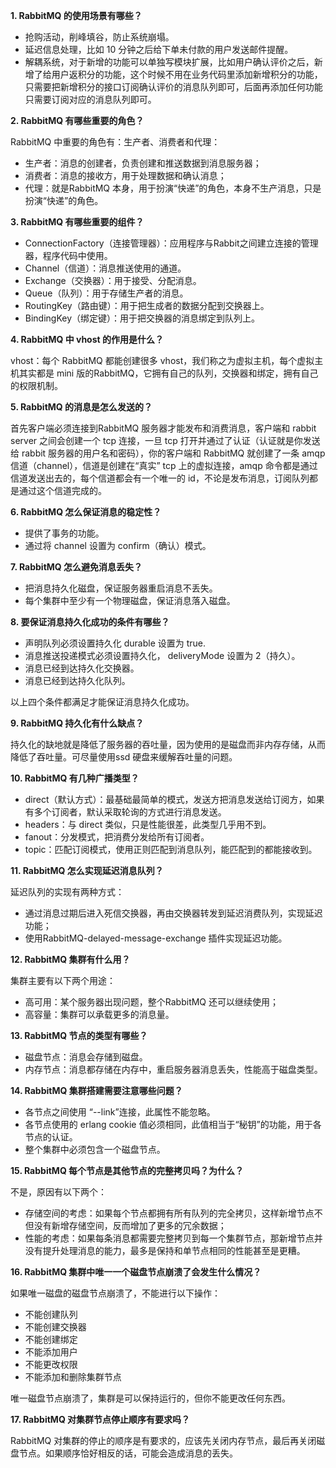 **1. RabbitMQ 的使用场景有哪些？**

* 抢购活动，削峰填谷，防止系统崩塌。
* 延迟信息处理，比如
  10 分钟之后给下单未付款的用户发送邮件提醒。
* 解耦系统，对于新增的功能可以单独写模块扩展，比如用户确认评价之后，新增了给用户返积分的功能，这个时候不用在业务代码里添加新增积分的功能，只需要把新增积分的接口订阅确认评价的消息队列即可，后面再添加任何功能只需要订阅对应的消息队列即可。

**2. RabbitMQ 有哪些重要的角色？**

RabbitMQ 中重要的角色有：生产者、消费者和代理：

* 生产者：消息的创建者，负责创建和推送数据到消息服务器；
* 消费者：消息的接收方，用于处理数据和确认消息；
* 代理：就是RabbitMQ 本身，用于扮演“快递”的角色，本身不生产消息，只是扮演“快递”的角色。

**3. RabbitMQ 有哪些重要的组件？**

* ConnectionFactory（连接管理器）：应用程序与Rabbit之间建立连接的管理器，程序代码中使用。
* Channel（信道）：消息推送使用的通道。
* Exchange（交换器）：用于接受、分配消息。
* Queue（队列）：用于存储生产者的消息。
* RoutingKey（路由键）：用于把生成者的数据分配到交换器上。
* BindingKey（绑定键）：用于把交换器的消息绑定到队列上。

**4. RabbitMQ 中 vhost 的作用是什么？**

vhost：每个 RabbitMQ 都能创建很多 vhost，我们称之为虚拟主机，每个虚拟主机其实都是 mini 版的RabbitMQ，它拥有自己的队列，交换器和绑定，拥有自己的权限机制。

**5. RabbitMQ 的消息是怎么发送的？**

首先客户端必须连接到RabbitMQ 服务器才能发布和消费消息，客户端和 rabbit server 之间会创建一个 tcp 连接，一旦 tcp 打开并通过了认证（认证就是你发送给 rabbit 服务器的用户名和密码），你的客户端和 RabbitMQ 就创建了一条 amqp 信道（channel），信道是创建在“真实” tcp 上的虚拟连接，amqp 命令都是通过信道发送出去的，每个信道都会有一个唯一的 id，不论是发布消息，订阅队列都是通过这个信道完成的。

**6. RabbitMQ 怎么保证消息的稳定性？**

* 提供了事务的功能。
* 通过将
  channel 设置为 confirm（确认）模式。

**7. RabbitMQ 怎么避免消息丢失？**

* 把消息持久化磁盘，保证服务器重启消息不丢失。
* 每个集群中至少有一个物理磁盘，保证消息落入磁盘。

**8. 要保证消息持久化成功的条件有哪些？**

* 声明队列必须设置持久化
  durable 设置为 true.
* 消息推送投递模式必须设置持久化，
  deliveryMode 设置为 2（持久）。
* 消息已经到达持久化交换器。
* 消息已经到达持久化队列。

以上四个条件都满足才能保证消息持久化成功。

**9. RabbitMQ 持久化有什么缺点？**

持久化的缺地就是降低了服务器的吞吐量，因为使用的是磁盘而非内存存储，从而降低了吞吐量。可尽量使用ssd 硬盘来缓解吞吐量的问题。

**10. RabbitMQ 有几种广播类型？**

* direct（默认方式）：最基础最简单的模式，发送方把消息发送给订阅方，如果有多个订阅者，默认采取轮询的方式进行消息发送。
* headers：与 direct 类似，只是性能很差，此类型几乎用不到。
* fanout：分发模式，把消费分发给所有订阅者。
* topic：匹配订阅模式，使用正则匹配到消息队列，能匹配到的都能接收到。

**11. RabbitMQ 怎么实现延迟消息队列？**

延迟队列的实现有两种方式：

* 通过消息过期后进入死信交换器，再由交换器转发到延迟消费队列，实现延迟功能；
* 使用RabbitMQ-delayed-message-exchange 插件实现延迟功能。

**12. RabbitMQ 集群有什么用？**

集群主要有以下两个用途：

* 高可用：某个服务器出现问题，整个RabbitMQ 还可以继续使用；
* 高容量：集群可以承载更多的消息量。

**13. RabbitMQ 节点的类型有哪些？**

* 磁盘节点：消息会存储到磁盘。
* 内存节点：消息都存储在内存中，重启服务器消息丢失，性能高于磁盘类型。

**14. RabbitMQ 集群搭建需要注意哪些问题？**

* 各节点之间使用
  “--link”连接，此属性不能忽略。
* 各节点使用的
  erlang cookie 值必须相同，此值相当于“秘钥”的功能，用于各节点的认证。
* 整个集群中必须包含一个磁盘节点。

**15. RabbitMQ 每个节点是其他节点的完整拷贝吗？为什么？**

不是，原因有以下两个：

* 存储空间的考虑：如果每个节点都拥有所有队列的完全拷贝，这样新增节点不但没有新增存储空间，反而增加了更多的冗余数据；
* 性能的考虑：如果每条消息都需要完整拷贝到每一个集群节点，那新增节点并没有提升处理消息的能力，最多是保持和单节点相同的性能甚至是更糟。

**16. RabbitMQ 集群中唯一一个磁盘节点崩溃了会发生什么情况？**

如果唯一磁盘的磁盘节点崩溃了，不能进行以下操作：

* 不能创建队列
* 不能创建交换器
* 不能创建绑定
* 不能添加用户
* 不能更改权限
* 不能添加和删除集群节点

唯一磁盘节点崩溃了，集群是可以保持运行的，但你不能更改任何东西。

**17. RabbitMQ 对集群节点停止顺序有要求吗？**

RabbitMQ 对集群的停止的顺序是有要求的，应该先关闭内存节点，最后再关闭磁盘节点。如果顺序恰好相反的话，可能会造成消息的丢失。

